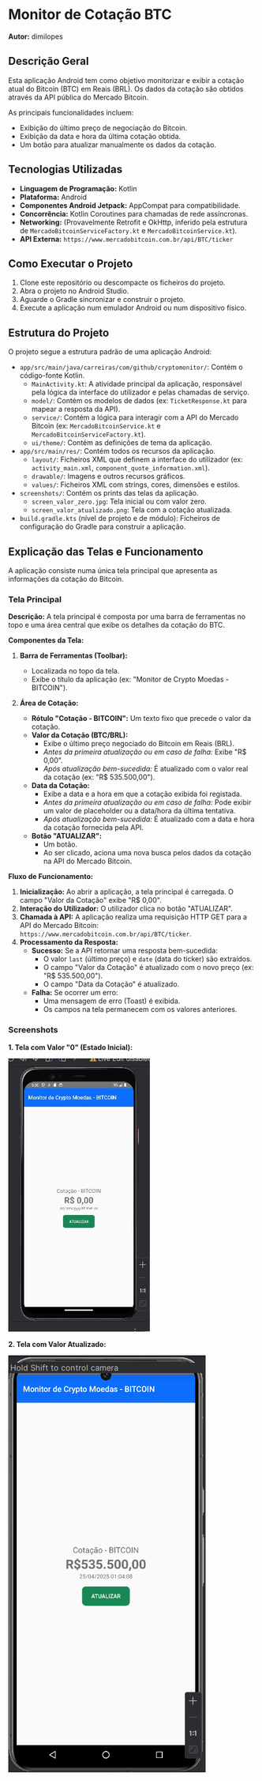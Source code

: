 # Monitor de Cotação BTC

**Autor:** dimilopes

## Descrição Geral

Esta aplicação Android tem como objetivo monitorizar e exibir a cotação atual do Bitcoin (BTC) em Reais (BRL). Os dados da cotação são obtidos através da API pública do Mercado Bitcoin.

As principais funcionalidades incluem:
*   Exibição do último preço de negociação do Bitcoin.
*   Exibição da data e hora da última cotação obtida.
*   Um botão para atualizar manualmente os dados da cotação.

## Tecnologias Utilizadas

*   **Linguagem de Programação:** Kotlin
*   **Plataforma:** Android
*   **Componentes Android Jetpack:** AppCompat para compatibilidade.
*   **Concorrência:** Kotlin Coroutines para chamadas de rede assíncronas.
*   **Networking:** (Provavelmente Retrofit e OkHttp, inferido pela estrutura de `MercadoBitcoinServiceFactory.kt` e `MercadoBitcoinService.kt`).
*   **API Externa:** `https://www.mercadobitcoin.com.br/api/BTC/ticker`

## Como Executar o Projeto

1.  Clone este repositório ou descompacte os ficheiros do projeto.
2.  Abra o projeto no Android Studio.
3.  Aguarde o Gradle sincronizar e construir o projeto.
4.  Execute a aplicação num emulador Android ou num dispositivo físico.

## Estrutura do Projeto

O projeto segue a estrutura padrão de uma aplicação Android:

*   `app/src/main/java/carreiras/com/github/cryptomonitor/`: Contém o código-fonte Kotlin.
    *   `MainActivity.kt`: A atividade principal da aplicação, responsável pela lógica da interface do utilizador e pelas chamadas de serviço.
    *   `model/`: Contém os modelos de dados (ex: `TicketResponse.kt` para mapear a resposta da API).
    *   `service/`: Contém a lógica para interagir com a API do Mercado Bitcoin (ex: `MercadoBitcoinService.kt` e `MercadoBitcoinServiceFactory.kt`).
    *   `ui/theme/`: Contém as definições de tema da aplicação.
*   `app/src/main/res/`: Contém todos os recursos da aplicação.
    *   `layout/`: Ficheiros XML que definem a interface do utilizador (ex: `activity_main.xml`, `component_quote_information.xml`).
    *   `drawable/`: Imagens e outros recursos gráficos.
    *   `values/`: Ficheiros XML com strings, cores, dimensões e estilos.
*   `screenshots/`: Contém os prints das telas da aplicação.
    *   `screen_valor_zero.jpg`: Tela inicial ou com valor zero.
    *   `screen_valor_atualizado.png`: Tela com a cotação atualizada.
*   `build.gradle.kts` (nível de projeto e de módulo): Ficheiros de configuração do Gradle para construir a aplicação.

## Explicação das Telas e Funcionamento

A aplicação consiste numa única tela principal que apresenta as informações da cotação do Bitcoin.

### Tela Principal

**Descrição:**
A tela principal é composta por uma barra de ferramentas no topo e uma área central que exibe os detalhes da cotação do BTC.

**Componentes da Tela:**

1.  **Barra de Ferramentas (Toolbar):**
    *   Localizada no topo da tela.
    *   Exibe o título da aplicação (ex: "Monitor de Crypto Moedas - BITCOIN").

2.  **Área de Cotação:**
    *   **Rótulo "Cotação - BITCOIN":** Um texto fixo que precede o valor da cotação.
    *   **Valor da Cotação (BTC/BRL):**
        *   Exibe o último preço negociado do Bitcoin em Reais (BRL).
        *   *Antes da primeira atualização ou em caso de falha:* Exibe "R$ 0,00".
        *   *Após atualização bem-sucedida:* É atualizado com o valor real da cotação (ex: "R$ 535.500,00").
    *   **Data da Cotação:**
        *   Exibe a data e a hora em que a cotação exibida foi registada.
        *   *Antes da primeira atualização ou em caso de falha:* Pode exibir um valor de placeholder ou a data/hora da última tentativa.
        *   *Após atualização bem-sucedida:* É atualizado com a data e hora da cotação fornecida pela API.
    *   **Botão "ATUALIZAR":**
        *   Um botão.
        *   Ao ser clicado, aciona uma nova busca pelos dados da cotação na API do Mercado Bitcoin.

**Fluxo de Funcionamento:**

1.  **Inicialização:** Ao abrir a aplicação, a tela principal é carregada. O campo "Valor da Cotação" exibe "R$ 0,00".
2.  **Interação do Utilizador:** O utilizador clica no botão "ATUALIZAR".
3.  **Chamada à API:** A aplicação realiza uma requisição HTTP GET para a API do Mercado Bitcoin: `https://www.mercadobitcoin.com.br/api/BTC/ticker`.
4.  **Processamento da Resposta:**
    *   **Sucesso:** Se a API retornar uma resposta bem-sucedida:
        *   O valor `last` (último preço) e `date` (data do ticker) são extraídos.
        *   O campo "Valor da Cotação" é atualizado com o novo preço (ex: "R$ 535.500,00").
        *   O campo "Data da Cotação" é atualizado.
    *   **Falha:** Se ocorrer um erro:
        *   Uma mensagem de erro (Toast) é exibida.
        *   Os campos na tela permanecem com os valores anteriores.

### Screenshots

**1. Tela com Valor "0" (Estado Inicial):**

![Tela com Valor Zero](screenshots/screen_valor_zero.jpg)

**2. Tela com Valor Atualizado:**

![Tela com Valor Atualizado](screenshots/screen_valor_atualizado.png)

